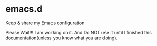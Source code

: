 # emacs.d
Keep &amp; share my Emacs configuration

Please Wait!!! I am working on it.
And Do NOT use it until I finished this documentation(unless you know what you are doing).
